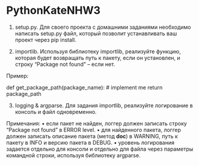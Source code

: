 # PythonKateNHW3
1.	setup.py. 
Для своего проекта с домашними заданиями необходимо написать setup.py файл, который позволит устанавливать ваш проект через pip install.

2.	importlib.
Используя библиотеку importlib, реализуйте функцию, которая будет возвращать путь к пакету, если он установлен, и строку “Package not found” – если нет. 

Пример:

def get_package_path(package_name):
    # implement me
    return package_path
    
3.	logging & argparse.
Для задания importlib, реализуйте логирование в консоль и файл одновременно.

Примечания:
•	если пакет не найден, логгер должен записать строку “Package not found” в ERROR level.
•	для найденного пакета, логгер должен записать описание пакета (метод __doc__) в WARNING, путь к пакету в INFO и версию пакета в DEBUG.
•	уровень логирования задается отдельно для консоли и отдельно для файла через параметры командной строки, используя библиотеку argparse.

